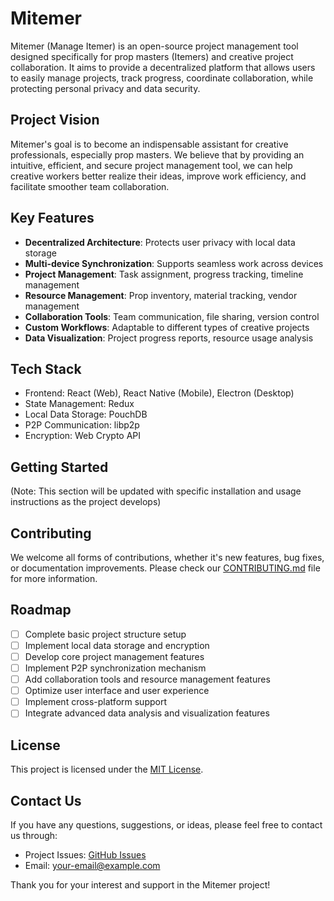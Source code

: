 # Mitemer

Mitemer (Manage Itemer) is an open-source project management tool designed specifically for prop masters (Itemers) and creative project collaboration. It aims to provide a decentralized platform that allows users to easily manage projects, track progress, coordinate collaboration, while protecting personal privacy and data security.

## Project Vision

Mitemer's goal is to become an indispensable assistant for creative professionals, especially prop masters. We believe that by providing an intuitive, efficient, and secure project management tool, we can help creative workers better realize their ideas, improve work efficiency, and facilitate smoother team collaboration.

## Key Features

- **Decentralized Architecture**: Protects user privacy with local data storage
- **Multi-device Synchronization**: Supports seamless work across devices
- **Project Management**: Task assignment, progress tracking, timeline management
- **Resource Management**: Prop inventory, material tracking, vendor management
- **Collaboration Tools**: Team communication, file sharing, version control
- **Custom Workflows**: Adaptable to different types of creative projects
- **Data Visualization**: Project progress reports, resource usage analysis

## Tech Stack

- Frontend: React (Web), React Native (Mobile), Electron (Desktop)
- State Management: Redux
- Local Data Storage: PouchDB
- P2P Communication: libp2p
- Encryption: Web Crypto API

## Getting Started

(Note: This section will be updated with specific installation and usage instructions as the project develops)

## Contributing

We welcome all forms of contributions, whether it's new features, bug fixes, or documentation improvements. Please check our [CONTRIBUTING.md](CONTRIBUTING.md) file for more information.

## Roadmap

- [ ] Complete basic project structure setup
- [ ] Implement local data storage and encryption
- [ ] Develop core project management features
- [ ] Implement P2P synchronization mechanism
- [ ] Add collaboration tools and resource management features
- [ ] Optimize user interface and user experience
- [ ] Implement cross-platform support
- [ ] Integrate advanced data analysis and visualization features

## License

This project is licensed under the [MIT License](LICENSE).

## Contact Us

If you have any questions, suggestions, or ideas, please feel free to contact us through:

- Project Issues: [GitHub Issues](https://github.com/your-username/mitemer/issues)
- Email: your-email@example.com

Thank you for your interest and support in the Mitemer project!